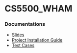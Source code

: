 # CS5500_WHAM

### Documentations

* [Slides](https://drive.google.com/file/d/0B6Om3dsV3ojibi1rd2JXY1JKME0/view?usp=sharing)
* [Project Installation Guide](https://drive.google.com/file/d/0B6Om3dsV3ojiY3pVWC1LZ3d5VEE/view?usp=sharing)
* [Test Cases](https://drive.google.com/file/d/0B-1x0rLH0tnZTmJ5cmR1NkNyeEE/view?usp=sharing)
